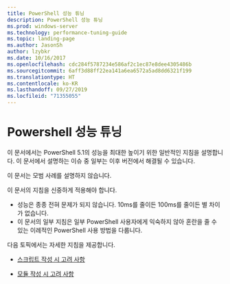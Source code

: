```yaml
---
title: PowerShell 성능 튜닝
description: PowerShell 성능 튜닝
ms.prod: windows-server
ms.technology: performance-tuning-guide
ms.topic: landing-page
ms.author: JasonSh
author: lzybkr
ms.date: 10/16/2017
ms.openlocfilehash: cdc284f5787234e586af2c1ec87e8dee4305486b
ms.sourcegitcommit: 6aff3d88ff22ea141a6ea6572a5ad8dd6321f199
ms.translationtype: HT
ms.contentlocale: ko-KR
ms.lasthandoff: 09/27/2019
ms.locfileid: "71355055"
---
```

# <a name="performance-tuning-for-powershell"></a>Powershell 성능 튜닝

이 문서에서는 PowerShell 5.1의 성능을 최대한 높이기 위한 일반적인 지침을 설명합니다. 이 문서에서 설명하는 이슈 중 일부는 이후 버전에서 해결될 수 있습니다.

이 문서는 모범 사례를 설명하지 않습니다.

이 문서의 지침을 신중하게 적용해야 합니다.
* 성능은 종종 전혀 문제가 되지 않습니다. 10ms를 줄이든 100ms를 줄이든 별 차이가 없습니다.
* 이 문서의 일부 지침은 일부 PowerShell 사용자에게 익숙하지 않아 혼란을 줄 수 있는 이례적인 PowerShell 사용 방법을 다룹니다.

다음 토픽에서는 자세한 지침을 제공합니다.

-   [스크립트 작성 시 고려 사항](script-authoring-considerations.md)

-   [모듈 작성 시 고려 사항](module-authoring-considerations.md)